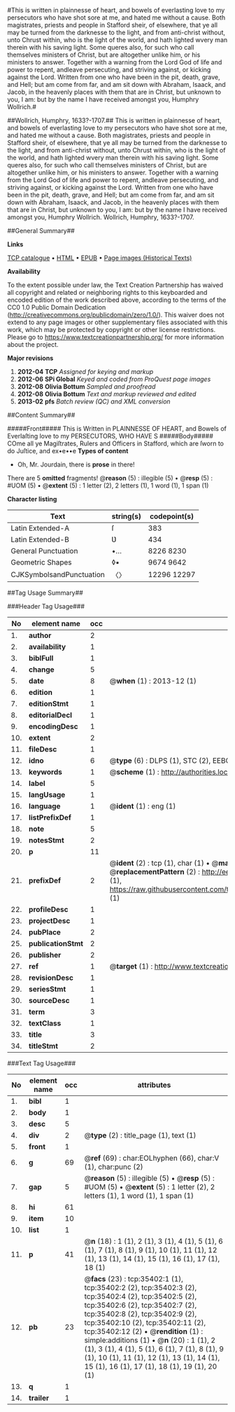 #This is written in plainnesse of heart, and bowels of everlasting love to my persecutors who have shot sore at me, and hated me without a cause. Both magistrates, priests and people in Stafford sheir, of elsewhere, that ye all may be turned from the darknesse to the light, and from anti-christ without, unto Chrust within, who is the light of the world, and hath lighted wvery man therein with his saving light. Some queres also, for such who call themselves ministers of Christ, but are altogether unlike him, or his ministers to answer. Together with a warning from the Lord God of life and power to repent, andleave persecuting, and striving against, or kicking against the Lord. Written from one who have been in the pit, death, grave, and Hell; but am come from far, and am sit down with Abraham, Isaack, and Jacob, in the heavenly places with them that are in Christ, but unknown to you, I am: but by the name I have received amongst you, Humphry Wollrich.#

##Wollrich, Humphry, 1633?-1707.##
This is written in plainnesse of heart, and bowels of everlasting love to my persecutors who have shot sore at me, and hated me without a cause. Both magistrates, priests and people in Stafford sheir, of elsewhere, that ye all may be turned from the darknesse to the light, and from anti-christ without, unto Chrust within, who is the light of the world, and hath lighted wvery man therein with his saving light. Some queres also, for such who call themselves ministers of Christ, but are altogether unlike him, or his ministers to answer. Together with a warning from the Lord God of life and power to repent, andleave persecuting, and striving against, or kicking against the Lord. Written from one who have been in the pit, death, grave, and Hell; but am come from far, and am sit down with Abraham, Isaack, and Jacob, in the heavenly places with them that are in Christ, but unknown to you, I am: but by the name I have received amongst you, Humphry Wollrich.
Wollrich, Humphry, 1633?-1707.

##General Summary##

**Links**

[TCP catalogue](http://www.ota.ox.ac.uk/tcp/)  • 
[HTML](http://tei.it.ox.ac.uk/tcp/Texts-HTML/free/A66/A66862.html)  • 
[EPUB](http://tei.it.ox.ac.uk/tcp/Texts-EPUB/free/A66/A66862.epub) • 
[Page images (Historical Texts)](https://historicaltexts.jisc.ac.uk/eebo-99830940e)

**Availability**

To the extent possible under law, the Text Creation Partnership has waived all copyright and related or neighboring rights to this keyboarded and encoded edition of the work described above, according to the terms of the CC0 1.0 Public Domain Dedication (http://creativecommons.org/publicdomain/zero/1.0/). This waiver does not extend to any page images or other supplementary files associated with this work, which may be protected by copyright or other license restrictions. Please go to https://www.textcreationpartnership.org/ for more information about the project.

**Major revisions**

1. __2012-04__ __TCP__ *Assigned for keying and markup*
1. __2012-06__ __SPi Global__ *Keyed and coded from ProQuest page images*
1. __2012-08__ __Olivia Bottum__ *Sampled and proofread*
1. __2012-08__ __Olivia Bottum__ *Text and markup reviewed and edited*
1. __2013-02__ __pfs__ *Batch review (QC) and XML conversion*

##Content Summary##

#####Front#####
This is Written in PLAINNESSE OF HEART, and Bowels of Everlaſting love to my PERSECUTORS, WHO HAVE S
#####Body#####
COme all ye Magiſtrates, Rulers and Officers in Stafford, which are ſworn to do Juſtice, and ex•e••e
**Types of content**

  * Oh, Mr. Jourdain, there is **prose** in there!

There are 5 **omitted** fragments! 
 @__reason__ (5) : illegible (5)  •  @__resp__ (5) : #UOM (5)  •  @__extent__ (5) : 1 letter (2), 2 letters (1), 1 word (1), 1 span (1)

**Character listing**


|Text|string(s)|codepoint(s)|
|---|---|---|
|Latin Extended-A|ſ|383|
|Latin Extended-B|Ʋ|434|
|General Punctuation|•…|8226 8230|
|Geometric Shapes|◊▪|9674 9642|
|CJKSymbolsandPunctuation|〈〉|12296 12297|

##Tag Usage Summary##

###Header Tag Usage###

|No|element name|occ|attributes|
|---|---|---|---|
|1.|__author__|2||
|2.|__availability__|1||
|3.|__biblFull__|1||
|4.|__change__|5||
|5.|__date__|8| @__when__ (1) : 2013-12 (1)|
|6.|__edition__|1||
|7.|__editionStmt__|1||
|8.|__editorialDecl__|1||
|9.|__encodingDesc__|1||
|10.|__extent__|2||
|11.|__fileDesc__|1||
|12.|__idno__|6| @__type__ (6) : DLPS (1), STC (2), EEBO-CITATION (1), PROQUEST (1), VID (1)|
|13.|__keywords__|1| @__scheme__ (1) : http://authorities.loc.gov/ (1)|
|14.|__label__|5||
|15.|__langUsage__|1||
|16.|__language__|1| @__ident__ (1) : eng (1)|
|17.|__listPrefixDef__|1||
|18.|__note__|5||
|19.|__notesStmt__|2||
|20.|__p__|11||
|21.|__prefixDef__|2| @__ident__ (2) : tcp (1), char (1)  •  @__matchPattern__ (2) : ([0-9\-]+):([0-9IVX]+) (1), (.+) (1)  •  @__replacementPattern__ (2) : http://eebo.chadwyck.com/downloadtiff?vid=$1&page=$2 (1), https://raw.githubusercontent.com/textcreationpartnership/Texts/master/tcpchars.xml#$1 (1)|
|22.|__profileDesc__|1||
|23.|__projectDesc__|1||
|24.|__pubPlace__|2||
|25.|__publicationStmt__|2||
|26.|__publisher__|2||
|27.|__ref__|1| @__target__ (1) : http://www.textcreationpartnership.org/docs/. (1)|
|28.|__revisionDesc__|1||
|29.|__seriesStmt__|1||
|30.|__sourceDesc__|1||
|31.|__term__|3||
|32.|__textClass__|1||
|33.|__title__|3||
|34.|__titleStmt__|2||


###Text Tag Usage###

|No|element name|occ|attributes|
|---|---|---|---|
|1.|__bibl__|1||
|2.|__body__|1||
|3.|__desc__|5||
|4.|__div__|2| @__type__ (2) : title_page (1), text (1)|
|5.|__front__|1||
|6.|__g__|69| @__ref__ (69) : char:EOLhyphen (66), char:V (1), char:punc (2)|
|7.|__gap__|5| @__reason__ (5) : illegible (5)  •  @__resp__ (5) : #UOM (5)  •  @__extent__ (5) : 1 letter (2), 2 letters (1), 1 word (1), 1 span (1)|
|8.|__hi__|61||
|9.|__item__|10||
|10.|__list__|1||
|11.|__p__|41| @__n__ (18) : 1 (1), 2 (1), 3 (1), 4 (1), 5 (1), 6 (1), 7 (1), 8 (1), 9 (1), 10 (1), 11 (1), 12 (1), 13 (1), 14 (1), 15 (1), 16 (1), 17 (1), 18 (1)|
|12.|__pb__|23| @__facs__ (23) : tcp:35402:1 (1), tcp:35402:2 (2), tcp:35402:3 (2), tcp:35402:4 (2), tcp:35402:5 (2), tcp:35402:6 (2), tcp:35402:7 (2), tcp:35402:8 (2), tcp:35402:9 (2), tcp:35402:10 (2), tcp:35402:11 (2), tcp:35402:12 (2)  •  @__rendition__ (1) : simple:additions (1)  •  @__n__ (20) : 1 (1), 2 (1), 3 (1), 4 (1), 5 (1), 6 (1), 7 (1), 8 (1), 9 (1), 10 (1), 11 (1), 12 (1), 13 (1), 14 (1), 15 (1), 16 (1), 17 (1), 18 (1), 19 (1), 20 (1)|
|13.|__q__|1||
|14.|__trailer__|1||

